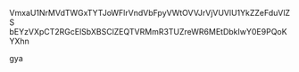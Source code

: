 VmxaU1NrMVdTWGxTYTJoWFlrVndVbFpyVWtOVVJrVjVUVlU1YkZZeFduVlZS
bEYzVXpCT2RGcElSbXBSClZEQTVRMmR3TUZreWR6MEtDbkIwY0E9PQoKYXhn

gya
